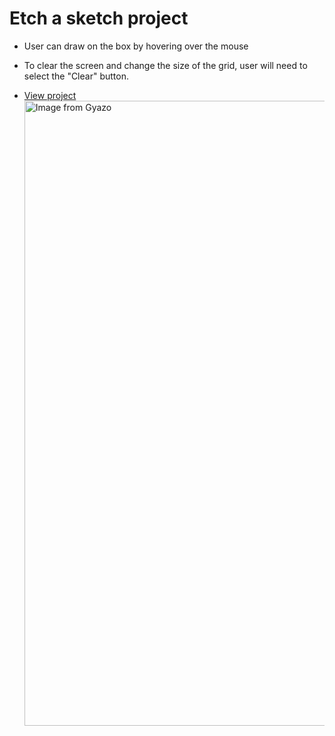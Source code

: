 # Etch a sketch project

- User can draw on the box by hovering over the mouse
- To clear the screen and change the size of the grid, user will need to select the "Clear" button.

- <a href="https://nyanonyan.github.io/etch-a-sketch/main.html">View project</a>
<a href="https://gyazo.com/13c972916f2e452e96c639c2b096b5cc"><img src="https://i.gyazo.com/13c972916f2e452e96c639c2b096b5cc.gif" alt="Image from Gyazo" width="1000"/></a>
